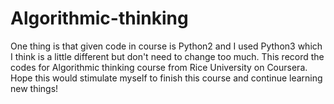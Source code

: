 # Algorithmic-thinking
One thing is that given code in course is Python2 and I used Python3 which I think is a little different but don't need to change too much.
This record the codes for Algorithmic thinking course from Rice University on Coursera. Hope this would stimulate myself to finish this course and continue learning new things!
